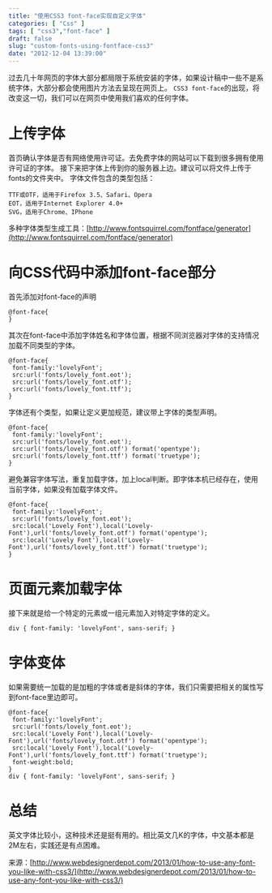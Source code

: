 ```yaml
---
title: "使用CSS3 font-face实现自定义字体"
categories: [ "Css" ]
tags: [ "css3","font-face" ]
draft: false
slug: "custom-fonts-using-fontface-css3"
date: "2012-12-04 13:39:00"
---
```


过去几十年网页的字体大部分都局限于系统安装的字体，如果设计稿中一些不是系统字体，大部分都会使用图片方法去呈现在网页上。
`CSS3 font-face`的出现，将改变这一切，我们可以在网页中使用我们喜欢的任何字体。

# 上传字体

首页确认字体是否有网络使用许可证。去免费字体的网站可以下载到很多拥有使用许可证的字体。
接下来把字体上传到你的服务器上边。建议可以将文件上传于fonts的文件夹中。
字体文件包含的类型包括：


<!--more-->


    TTF或OTF，适用于Firefox 3.5、Safari、Opera
    EOT，适用于Internet Explorer 4.0+
    SVG，适用于Chrome、IPhone

多种字体类型生成工具：[http://www.fontsquirrel.com/fontface/generator](http://www.fontsquirrel.com/fontface/generator)

# 向CSS代码中添加font-face部分

首先添加对font-face的声明

    @font-face{
    }

其次在font-face中添加字体姓名和字体位置，根据不同浏览器对字体的支持情况加载不同类型的字体。

    @font-face{
     font-family:'lovelyFont';
     src:url('fonts/lovely_font.eot');
     src:url('fonts/lovely_font.otf');
     src:url('fonts/lovely_font.ttf');
    }

字体还有个类型，如果让定义更加规范，建议带上字体的类型声明。

    @font-face{
     font-family:'lovelyFont';
     src:url('fonts/lovely_font.eot');
     src:url('fonts/lovely_font.otf') format('opentype');
     src:url('fonts/lovely_font.ttf') format('truetype');
    }

避免兼容字体写法，重复加载字体，加上local判断。即字体本机已经存在，使用当前字体，如果没有加载字体文件。

    @font-face{
     font-family:'lovelyFont';
     src:url('fonts/lovely_font.eot');
     src:local('Lovely Font'),local('Lovely-Font'),url('fonts/lovely_font.otf') format('opentype');
     src:local('Lovely Font'),local('Lovely-Font'),url('fonts/lovely_font.ttf') format('truetype');
    }

# 页面元素加载字体

接下来就是给一个特定的元素或一组元素加入对特定字体的定义。

    div { font-family: 'lovelyFont', sans-serif; }

# 字体变体

如果需要统一加载的是加粗的字体或者是斜体的字体，我们只需要把相关的属性写到font-face里边即可。

    @font-face{
     font-family:'lovelyFont';
     src:url('fonts/lovely_font.eot');
     src:local('Lovely Font'),local('Lovely-Font'),url('fonts/lovely_font.otf') format('opentype');
     src:local('Lovely Font'),local('Lovely-Font'),url('fonts/lovely_font.ttf') format('truetype');
     font-weight:bold;
    }
    div { font-family: 'lovelyFont', sans-serif; }

# 总结

英文字体比较小，这种技术还是挺有用的。相比英文几K的字体，中文基本都是2M左右，实践还是有点困难。

来源：[http://www.webdesignerdepot.com/2013/01/how-to-use-any-font-you-like-with-css3/](http://www.webdesignerdepot.com/2013/01/how-to-use-any-font-you-like-with-css3/)